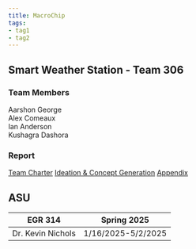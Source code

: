 ```yaml
---
title: MacroChip
tags:
- tag1
- tag2
---
```


## Smart Weather Station - Team 306

### Team Members

Aarshon George  
Alex Comeaux  
Ian Anderson  
Kushagra Dashora

### Report

[Team Charter](./report.md)
[Ideation & Concept Generation](./ideation.md)
[Appendix](./appendix.md)

## ASU

EGR 314 | Spring 2025
----|--------
Dr. Kevin Nichols | 1/16/2025-5/2/2025
